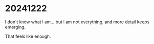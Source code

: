 # 20241222

I don't know what I am... but I am not everything, and more detail keeps emerging.

That feels like enough.
